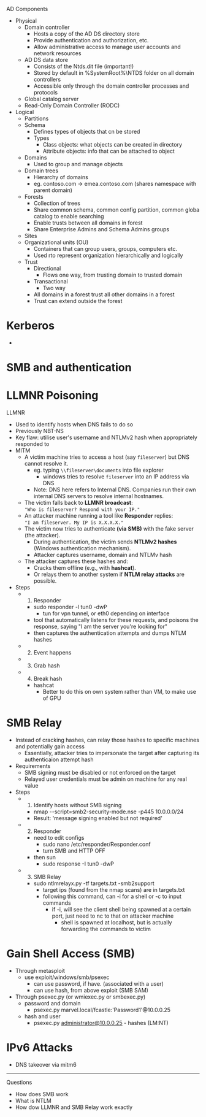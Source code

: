 AD Components
- Physical
	- Domain controller
		- Hosts a copy of the AD DS directory store
		- Provide authentication and authorization, etc.
		- Allow administrative access to manage user accounts and network resources
	- AD DS data store
		- Consists of the Ntds.dit file (important!)
		- Stored by default in %SystemRoot%\NTDS folder on all domain controllers
		- Accessible only through the domain controller processes and protocols
	- Global catalog server
	- Read-Only Domain Controller (RODC)
- Logical
	- Partitions 
	- Schema
		- Defines types of objects that cn be stored
		- Types
			- Class objects: what objects can be created in directory
			- Attribute objects: info that can be attached to object
	- Domains
		- Used to group and manage objects
	- Domain trees
		- Hierarchy of domains
		- eg. contoso.com -> emea.contoso.com (shares namespace with parent domain)
	- Forests
		- Collection of trees
		- Share common schema, common config partition, common globa catalog to enable searching
		- Enable trusts between all domains in forest
		- Share Enterprise Admins and Schema Admins groups
	- Sites
	- Organizational units (OU)
		- Containers that can group users, groups, computers etc.
		- Used rto represent organization hierarchically and logically
	- Trust
		- Directional
			- Flows one way, from trusting domain to trusted domain
		- Transactional
			- Two way
		- All domains in a forest trust all other domains in a forest
		- Trust can extend outside the forest

# Kerberos
- 

# SMB and authentication



# LLMNR Poisoning
LLMNR
- Used to identify hosts when DNS fails to do so
- Previously NBT-NS
- Key flaw: utilise user's username and NTLMv2 hash when appropriately responded to
- MITM
	- A victim machine tries to access a host (say `fileserver`) but DNS cannot resolve it.
		- eg. typing `\\fileserver\documents` into file explorer
			- windows tries to resolve `fileserver` into an IP address via DNS
		- Note: DNS here refers to Internal DNS. Companies run their own internal DNS servers to resolve internal hostnames.
	- The victim falls back to **LLMNR broadcast**:  
	    `"Who is fileserver? Respond with your IP."`
	- An attacker machine running a tool like **Responder** replies:  
	    `"I am fileserver. My IP is X.X.X.X."`
	- The victim now tries to authenticate **(via SMB)** with the fake server (the attacker).
	    - During authentication, the victim sends **NTLMv2 hashes** (Windows authentication mechanism).
	    - Attacker captures username, domain and NTLMv hash
    - The attacker captures these hashes and:
	    - Cracks them offline (e.g., with **hashcat**).
	    - Or relays them to another system if **NTLM relay attacks** are possible.
- Steps
	- 1. Responder
		- sudo responder -l tun0 -dwP 
			- tun for vpn tunnel, or eth0 depending on interface
		- tool that automatically listens for these requests, and poisons the response, saying "I am the server you're looking for"
		- then captures the authentication attempts and dumps NTLM hashes
	- 2. Event happens
	- 3. Grab hash
	- 4. Break hash 
		- hashcat
			- Better to do this on own system rather than VM, to make use of GPU


# SMB Relay
- Instead of cracking hashes, can relay those hashes to specific machines and potentially gain access
	- Essentially, attacker tries to impersonate the target after capturing its authenticaion attempt hash
- Requirements
	- SMB signing must be disabled or not enforced on the target
	- Relayed user credentials must be admin on machine for any real value
- Steps
	- 1. Identify hosts without SMB signing
		- nmap --script=smb2-security-mode.nse -p445 10.0.0.0/24
		- Result: 'message signing enabled but not required'
	- 2. Responder
		- need to edit configs
			- sudo nano /etc/responder/Responder.conf
			- turn SMB and HTTP OFF
		- then sun
			- sudo response -I tun0 -dwP
	- 3. SMB Relay
		- sudo ntlmrelayx.py -tf targets.txt -smb2support
			- target ips (found from the nmap scans) are in targets.txt
			- following this command, can -i for a shell or -c to input commands
				- if -i, will see the client shell being spawned at a certain port, just need to nc to that on attacker machine
					- shell is spawned at localhost, but is actually forwarding the commands to victim

# Gain Shell Access (SMB)
- Through metasploit
	- use exploit/windows/smb/psexec
		- can use password, if have. (associated with a user)
		- can use hash, from above exploit (SMB SAM)
- Through psexec.py (or wmiexec.py or smbexec.py)
	- password and domain
		- psexec.py marvel.local/fcastle:'Password1'@10.0.0.25
	- hash and user
		- psexec.py administrator@10.0.0.25 - hashes (LM:NT)

# IPv6 Attacks
- DNS takeover via mitm6












----
Questions
- How does SMB work
- What is NTLM
- How dow LLMNR and SMB Relay work exactly